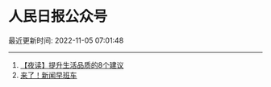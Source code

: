 # 人民日报公众号

最近更新时间: 2022-11-05 07:01:48

--- 
1. [【夜读】提升生活品质的8个建议](https://mp.weixin.qq.com/s/nMHxzkt6JfYCH5GALjHqzw) 
2. [来了！新闻早班车](https://mp.weixin.qq.com/s/ErYYF0HThWMk3aKb8eEv8g) 
